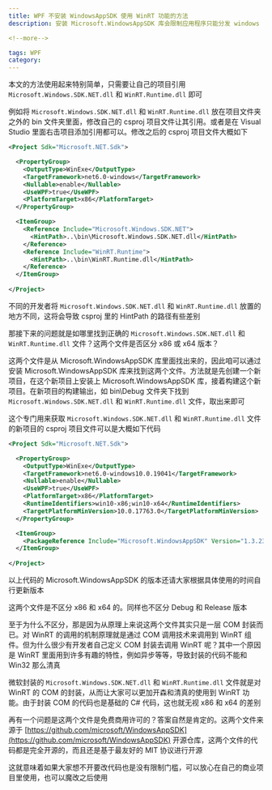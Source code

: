 ```yaml
---
title: WPF 不安装 WindowsAppSDK 使用 WinRT 功能的方法
description: 安装 Microsoft.WindowsAppSDK 库会限制应用程序只能分发 windows 10 应用，如果自己的应用程序依然需要兼容 Win7 等旧系统，那直接采用安装 WindowsAppSDK 方法将会丧失兼容旧系统能力。本文和大家介绍无需安装 Microsoft.WindowsAppSDK 即可使用 WinRT 功能的方法，此方法可以让应用程序继续兼容旧系统，可以在应用程序内判断系统版本之后自行决定调用 WinRT 功能

<!--more-->

tags: WPF
category: 
---
```


<!-- CreateTime:2023/4/19 8:38:40 -->

<!-- 发布 -->
<!-- 博客 -->

本文的方法使用起来特别简单，只需要让自己的项目引用 `Microsoft.Windows.SDK.NET.dll` 和 `WinRT.Runtime.dll` 即可

例如将 `Microsoft.Windows.SDK.NET.dll` 和 `WinRT.Runtime.dll` 放在项目文件夹之外的 bin 文件夹里面，修改自己的 csproj 项目文件让其引用。或者是在 Visual Studio 里面右击项目添加引用都可以。修改之后的 csproj 项目文件大概如下

```xml
<Project Sdk="Microsoft.NET.Sdk">

  <PropertyGroup>
    <OutputType>WinExe</OutputType>
    <TargetFramework>net6.0-windows</TargetFramework>
    <Nullable>enable</Nullable>
    <UseWPF>true</UseWPF>
    <PlatformTarget>x86</PlatformTarget>
  </PropertyGroup>

  <ItemGroup>
    <Reference Include="Microsoft.Windows.SDK.NET">
      <HintPath>..\bin\Microsoft.Windows.SDK.NET.dll</HintPath>
    </Reference>
    <Reference Include="WinRT.Runtime">
      <HintPath>..\bin\WinRT.Runtime.dll</HintPath>
    </Reference>
  </ItemGroup>
  
</Project>
```

不同的开发者将 `Microsoft.Windows.SDK.NET.dll` 和 `WinRT.Runtime.dll` 放置的地方不同，这将会导致 csproj 里的 HintPath 的路径有些差别

那接下来的问题就是如哪里找到正确的 `Microsoft.Windows.SDK.NET.dll` 和 `WinRT.Runtime.dll` 文件？这两个文件是否区分 x86 或 x64 版本？

这两个文件是从 Microsoft.WindowsAppSDK 库里面找出来的，因此咱可以通过安装 Microsoft.WindowsAppSDK 库来找到这两个文件。方法就是先创建一个新项目，在这个新项目上安装上 Microsoft.WindowsAppSDK 库，接着构建这个新项目。在新项目的构建输出，如 bin\Debug 文件夹下找到 `Microsoft.Windows.SDK.NET.dll` 和 `WinRT.Runtime.dll` 文件，取出来即可

这个专门用来获取 `Microsoft.Windows.SDK.NET.dll` 和 `WinRT.Runtime.dll` 文件的新项目的 csproj 项目文件可以是大概如下代码

```xml
<Project Sdk="Microsoft.NET.Sdk">

  <PropertyGroup>
    <OutputType>WinExe</OutputType>
    <TargetFramework>net6.0-windows10.0.19041</TargetFramework>
    <Nullable>enable</Nullable>
    <UseWPF>true</UseWPF>
    <PlatformTarget>x86</PlatformTarget>
    <RuntimeIdentifiers>win10-x86;win10-x64</RuntimeIdentifiers>
    <TargetPlatformMinVersion>10.0.17763.0</TargetPlatformMinVersion>
  </PropertyGroup>

  <ItemGroup>
    <PackageReference Include="Microsoft.WindowsAppSDK" Version="1.3.230331000" />
  </ItemGroup>
  
</Project>
```

以上代码的 Microsoft.WindowsAppSDK 的版本还请大家根据具体使用的时间自行更新版本

这两个文件是不区分 x86 和 x64 的。同样也不区分 Debug 和 Release 版本

至于为什么不区分，那是因为从原理上来说这两个文件其实只是一层 COM 封装而已。对 WinRT 的调用的机制原理就是通过 COM 调用技术来调用到 WinRT 组件。但为什么很少有开发者自己定义 COM 封装去调用 WinRT 呢？其中一个原因是 WinRT 里面用到许多有趣的特性，例如异步等等，导致封装的代码不能和 Win32 那么清真

<!-- 微软封装的 `WinRT.Runtime.dll` 就是对 WinRT 的 COM 的底层封装。底层封装用起来大家都不会很开森，于是微软就继续在 `WinRT.Runtime.dll` 基础上封装了  -->
微软封装的 `Microsoft.Windows.SDK.NET.dll` 和 `WinRT.Runtime.dll` 文件就是对 WinRT 的 COM 的封装，从而让大家可以更加开森和清真的使用到 WinRT 功能。由于封装 COM 的代码也是基础的 C# 代码，这也就无视 x86 和 x64 的差别

再有一个问题是这两个文件是免费商用许可的？答案自然是肯定的。这两个文件来源于 [https://github.com/microsoft/WindowsAppSDK](https://github.com/microsoft/WindowsAppSDK) 开源仓库，这两个文件的代码都是完全开源的，而且还是基于最友好的 MIT 协议进行开源

这就意味着如果大家想不开要改代码也是没有限制门槛，可以放心在自己的商业项目里使用，也可以魔改之后使用
